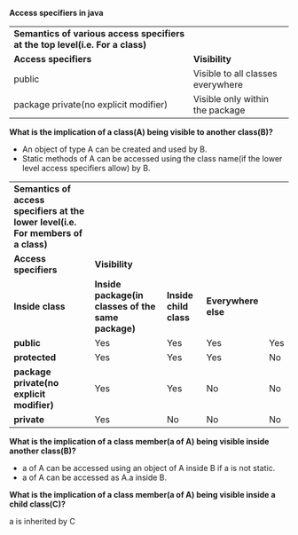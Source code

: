 **Access specifiers in java**

|                                                                               |                                   |
|-------------------------------------------------------------------------------|-----------------------------------|
| **Semantics of various access specifiers at the top level(i.e. For a class)** |                                   |
| **Access specifiers**                                                         | **Visibility**                    |
| public                                                                        | Visible to all classes everywhere |
| package private(no explicit modifier)                                         | Visible only within the package   |

**What is the implication of a class(A) being visible to another
class(B)?**

- An object of type A can be created and used by B.
- Static methods of A can be accessed using the class name(if the lower
  level access specifiers allow) by B.

|                                                                                    |                                                    |                        |                     |     |
|------------------------------------------------------------------------------------|----------------------------------------------------|------------------------|---------------------|-----|
| **Semantics of access specifiers at the lower level(i.e. For members of a class)** |                                                    |                        |                     |     |
| **Access specifiers**                                                              | **Visibility**                                     |                        |                     |     |
| **Inside class**                                                                   | **Inside package(in classes of the same package)** | **Inside child class** | **Everywhere else** |     |
| **public**                                                                         | Yes                                                | Yes                    | Yes                 | Yes |
| **protected**                                                                      | Yes                                                | Yes                    | Yes                 | No  |
| **package private(no explicit modifier)**                                          | Yes                                                | Yes                    | No                  | No  |
| **private**                                                                        | Yes                                                | No                     | No                  | No  |

<span id="anchor"></span>**What is the implication of a class member(a
of A) being visible inside another class(B)?**

- a of A can be accessed using an object of A inside B if a is not
  static.
- a of A can be accessed as A.a inside B.

**What is the implication of a class member(a of A) being visible inside
a child class(C)?**

a is inherited by C
